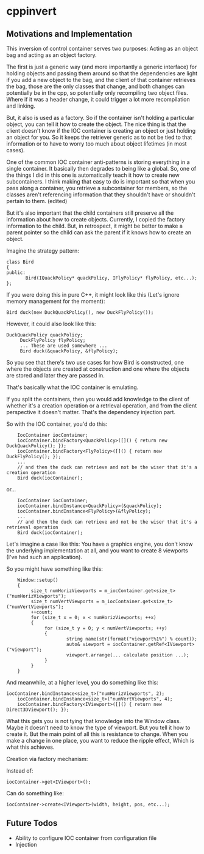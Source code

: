 # cppinvert

## Motivations and Implementation

This inversion of control container serves two purposes: Acting as an object bag and acting as an object factory.

The first is just a generic way (and more importantly a generic interface) for holding objects and passing them around so that the dependencies are light if you add a new object to the bag, and the client of that container retrieves the bag, those are the only classes that change, and both changes can potentially be in the cpp, so potentially only recompiling two object files. Where if it was a header change, it could trigger a lot more recompilation and linking.

But, it also is used as a factory. So if the container isn't holding a particular object, you can tell it how to create the object. The nice thing is that the client doesn't know if the IOC container is creating an object or just holding an object for you. So it keeps the retriever generic as to not be tied to that information or to have to worry too much about object lifetimes (in most cases).

One of the common IOC container anti-patterns is storing everything in a single container. It basically then degrades to being like a global. So, one of the things I did in this one is automatically teach it how to create new subcontainers. I think making that easy to do is important so that when you pass along a container, you retrieve a subcontainer for members, so the classes aren't referencing information that they shouldn't have or shouldn't pertain to them. (edited)

But it's also important that the child containers still preserve all the information about how to create objects. Currently, I copied the factory information to the child. But, in retrospect, it might be better to make a parent pointer so the child can ask the parent if it knows how to create an object.

Imagine the strategy pattern:

```
class Bird
{
public:
       Bird(IQuackPolicy* quackPolicy, IFlyPolicy* flyPolicy, etc...);
};
```

If you were doing this in pure C++, it might look like this (Let's ignore memory management for the moment):

```
Bird duck(new DuckQuackPolicy(), new DuckFlyPolicy());
```


However, it could also look like this:

```
DuckQuackPolicy quackPolicy;
     DuckFlyPolicy flyPolicy;
     ... These are used somewhere ...
     Bird duck(&quackPolicy, &flyPolicy);
```

So you see that there's two use cases for how Bird is constructed, one where the objects are created at construction and one where the objects are stored and later they are passed in.

That's basically what the IOC container is emulating.

If you split the containers, then you would add knowledge to the client of whether it's a creation operation or a retrieval operation, and from the client perspective it doesn't matter. That's the dependency injection part.

So with the IOC container, you'd do this:

```
    IocContainer iocContainer;
    iocContainer.bindFactory<QuackPolicy>([]() { return new DuckQuackPolicy(); });
    iocContainer.bindFactory<FlyPolicy>([]() { return new DuckFlyPolicy(); });
    ...
    // and then the duck can retrieve and not be the wiser that it's a creation operation    
    Bird duck(iocContainer);
```

or...

```
    IocContainer iocContainer;
    iocContainer.bindInstance<QuackPolicy>(&quackPolicy);
    iocContainer.bindInstance<FlyPolicy>(&flyPolicy);
    ...
    // and then the duck can retrieve and not be the wiser that it's a retrieval operation
    Bird duck(iocContainer);
```

Let's imagine a case like this: You have a graphics engine, you don't know the underlying implementation at all, and you want to create 8 viewports (I've had such an application).

So you might have something like this:

```
    Window::setup()
    {
         size_t numHorizViewports = m_iocContainer.get<size_t>("numHorizViewports");
         size_t numVertViewports = m_iocContainer.get<size_t>("numVertViewports");
         ++count;
         for (size_t x = 0; x < numHorizViewports; ++x)
         {
              for (size_t y = 0; y < numVertViewports; ++y)
              {
                      string name(str(format("viewport%1%") % count));
                      auto& viewport = iocContainer.getRef<IViewport>("viewport");
                      viewport.arrange(... calculate position ...);
              }
         }
    }
```

And meanwhile, at a higher level, you do something like this:

```
iocContainer.bindInstance<size_t>("numHorizViewports", 2);
    iocContainer.bindInstance<size_t>("numVertViewports", 4);
    iocContainer.bindFactory<IViewport>([]() { return new Direct3DViewport(); });
```

What this gets you is not tying that knowledge into the Window class. Maybe it doesn't need to know the type of viewport. But you tell it how to create it. But the main point of all this is resistance to change. When you make a change in one place, you want to reduce the ripple effect, Which is what this achieves.

Creation via factory mechanism:

Instead of:
```
iocContainer->get<IViewport>();
```
Can do something like:
```
iocContainer->create<IViewport>(width, height, pos, etc...);
```

## Future Todos
- Ability to configure IOC container from configuration file
- Injection
